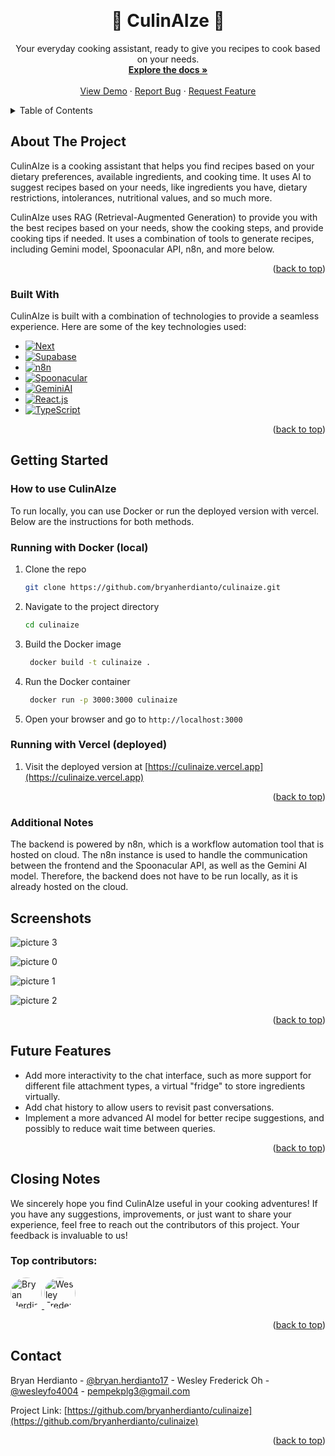 <a id="readme-top"></a>

<!-- PROJECT LOGO -->
<br />
<div align="center">

  <h1 align="center">🍳  CulinAIze  🧠</h1>


  <p align="center">
    Your everyday cooking assistant, ready to give you recipes to cook based on your needs.
    <br />
    <a href="https://github.com/othneildrew/Best-README-Template"><strong>Explore the docs »</strong></a>
    <br />
    <br />
    <a href="https://github.com/othneildrew/Best-README-Template">View Demo</a>
    &middot;
    <a href="https://github.com/othneildrew/Best-README-Template/issues/new?labels=bug&template=bug-report---.md">Report Bug</a>
    &middot;
    <a href="https://github.com/othneildrew/Best-README-Template/issues/new?labels=enhancement&template=feature-request---.md">Request Feature</a>
  </p>
</div>



<!-- TABLE OF CONTENTS -->
<details>
  <summary>Table of Contents</summary>
  <ol>
    <li>
      <a href="#about-the-project">About The Project</a>
      <ul>
        <li><a href="#built-with">Built With</a></li>
      </ul>
    </li>
    <li>
      <a href="#getting-started">Getting Started</a>
      <ul>
        <li><a href="#prerequisites">Prerequisites</a></li>
        <li><a href="#installation">Installation</a></li>
      </ul>
    </li>
    <li><a href="#usage">Usage</a></li>
    <li><a href="#contributing">Contributing</a></li>
    <li><a href="#contact">Contact</a></li>
  </ol>
</details>



<!-- ABOUT THE PROJECT -->
## About The Project

CulinAIze is a cooking assistant that helps you find recipes based on your dietary preferences, available ingredients, and cooking time. It uses AI to suggest recipes based on your needs, like ingredients you have, dietary restrictions, intolerances, nutritional values, and so much more.

CulinAIze uses RAG (Retrieval-Augmented Generation) to provide you with the best recipes based on your needs, show the cooking steps, and provide cooking tips if needed. It uses a combination of tools to generate recipes, including Gemini model, Spoonacular API, n8n, and more below.

<p align="right">(<a href="#readme-top">back to top</a>)</p>



### Built With

CulinAIze is built with a combination of technologies to provide a seamless experience. Here are some of the key technologies used:

* [![Next][Next.js]][Next.js-url]
* [![Supabase][Supabase]][Supabase-url]
* [![n8n][n8n]][n8n-url]
* [![Spoonacular][Spoonacular]][Spoonacular-url]
* [![GeminiAI][GeminiAI]][GeminiAI-url]
* [![React.js][React.js]][React-url]
* [![TypeScript][TypeScript]][TypeScript-url]

<p align="right">(<a href="#readme-top">back to top</a>)</p>



<!-- GETTING STARTED -->
## Getting Started

<h3> How to use CulinAIze</h3>

To run locally, you can use Docker or run the deployed version with vercel. Below are the instructions for both methods.

### Running with Docker (local)
1. Clone the repo
   ```sh
   git clone https://github.com/bryanherdianto/culinaize.git
   ```

2. Navigate to the project directory
   ```sh
   cd culinaize
   ```

3. Build the Docker image
   ```sh
    docker build -t culinaize .
    ```

4. Run the Docker container
   ```sh
    docker run -p 3000:3000 culinaize
    ```

5. Open your browser and go to `http://localhost:3000`

### Running with Vercel (deployed)

1. Visit the deployed version at [https://culinaize.vercel.app](https://culinaize.vercel.app)


<p align="right">(<a href="#readme-top">back to top</a>)</p>


### Additional Notes

The backend is powered by n8n, which is a workflow automation tool that is hosted on cloud. The n8n instance is used to handle the communication between the frontend and the Spoonacular API, as well as the Gemini AI model. Therefore, the backend does not have to be run locally, as it is already hosted on the cloud.

<!-- USAGE EXAMPLES -->
## Screenshots

![picture 3](https://i.imgur.com/2NT1G1M.jpeg)  

![picture 0](https://i.imgur.com/Ohsq3pk.png)  

![picture 1](https://i.imgur.com/Tmfplgt.jpeg)  

![picture 2](https://i.imgur.com/6sZfvMK.jpeg)  


<p align="right">(<a href="#readme-top">back to top</a>)</p>



<!-- ROADMAP -->
## Future Features

- Add more interactivity to the chat interface, such as more support for different file attachment types, a virtual "fridge" to store ingredients virtually.
- Add chat history to allow users to revisit past conversations.
- Implement a more advanced AI model for better recipe suggestions, and possibly to reduce wait time between queries.

<p align="right">(<a href="#readme-top">back to top</a>)</p>



<!-- CONTRIBUTING -->
## Closing Notes

We sincerely hope you find CulinAIze useful in your cooking adventures! If you have any suggestions, improvements, or just want to share your experience, feel free to reach out the contributors of this project. Your feedback is invaluable to us!

### Top contributors:

<a href="https://github.com/bryanherdianto" target="_blank">
  <img src="https://avatars.githubusercontent.com/u/73747143?s=48&v=4" width="50" height="50" alt="Bryan Herdianto" style="border-radius: 50%;">
</a>
<a href="https://github.com/sleepingpolice-afk" target="_blank">
  <img src="https://avatars.githubusercontent.com/u/144752573?v=4" width="50" height="50" alt="Wesley Frederick Oh" style="border-radius: 50%;">
</a>


<p align="right">(<a href="#readme-top">back to top</a>)</p>



<!-- CONTACT -->
## Contact

Bryan Herdianto - [@bryan.herdianto17](https://www.instagram.com/bryan.herdianto17/) -
Wesley Frederick Oh - [@wesleyfo4004](https://instagram.com/wesleyfo4004) - pempekplg3@gmail.com

Project Link: [https://github.com/bryanherdianto/culinaize](https://github.com/bryanherdianto/culinaize)

<p align="right">(<a href="#readme-top">back to top</a>)</p>



<!-- MARKDOWN LINKS & IMAGES -->
<!-- https://www.markdownguide.org/basic-syntax/#reference-style-links -->

[Next.js]: https://img.shields.io/badge/Next.js-000000?style=for-the-badge&logo=nextdotjs&logoColor=white
[Next.js-url]: https://nextjs.org/

[Supabase]: https://img.shields.io/badge/Supabase-3ECF8E?style=for-the-badge&logo=supabase&logoColor=white
[Supabase-url]: https://supabase.com/

[n8n]: https://img.shields.io/badge/n8n-FD723A?style=for-the-badge&logo=n8n&logoColor=white
[n8n-url]: https://n8n.io/

[React.js]: https://img.shields.io/badge/React-61DAFB?style=for-the-badge&logo=react&logoColor=black
[React-url]: https://reactjs.org/

[Spoonacular]: https://img.shields.io/badge/Spoonacular-5A5E63?style=for-the-badge
[Spoonacular-url]: https://spoonacular.com/food-api

[GeminiAI]: https://img.shields.io/badge/Google%20Gemini-886FBF?style=for-the-badge&logo=googlegemini&logoColor=white
[GeminiAI-url]: https://gemini.google.com/

[TypeScript]: https://img.shields.io/badge/TypeScript-3178C6?style=for-the-badge&logo=typescript&logoColor=white
[TypeScript-url]: https://www.typescriptlang.org/
